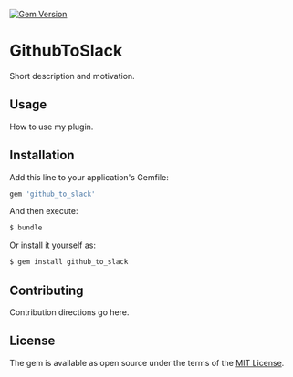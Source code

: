 [![Gem Version](https://badge.fury.io/rb/github_to_slack.svg)](https://badge.fury.io/rb/github_to_slack)

# GithubToSlack
Short description and motivation.

## Usage
How to use my plugin.

## Installation
Add this line to your application's Gemfile:

```ruby
gem 'github_to_slack'
```

And then execute:
```bash
$ bundle
```

Or install it yourself as:
```bash
$ gem install github_to_slack
```

## Contributing
Contribution directions go here.

## License
The gem is available as open source under the terms of the [MIT License](http://opensource.org/licenses/MIT).
